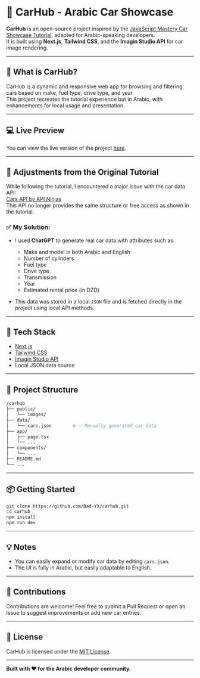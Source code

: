 
# 🚗 CarHub - Arabic Car Showcase

**CarHub** is an open-source project inspired by the [JavaScript Mastery Car Showcase Tutorial](https://www.youtube.com/@javascriptmastery), adapted for Arabic-speaking developers.  
It is built using **Next.js**, **Tailwind CSS**, and the **Imagin Studio API** for car image rendering.

---

## 📌 What is CarHub?

CarHub is a dynamic and responsive web app for browsing and filtering cars based on make, fuel type, drive type, and year.  
This project recreates the tutorial experience but in Arabic, with enhancements for local usage and presentation.

---

## 💻 Live Preview

You can view the live version of the project [here](carhub-yx.netlify.app).

---

## 🔧 Adjustments from the Original Tutorial

While following the tutorial, I encountered a major issue with the car data API:  
[Cars API by API Ninjas](https://api-ninjas.com/api/cars)  
This API no longer provides the same structure or free access as shown in the tutorial.

### ✅ My Solution:

- I used **ChatGPT** to generate real car data with attributes such as:
  - Make and model in both Arabic and English
  - Number of cylinders
  - Fuel type
  - Drive type
  - Transmission
  - Year
  - Estimated rental price (in DZD)

- This data was stored in a local `JSON` file and is fetched directly in the project using local API methods.

---

## 🧰 Tech Stack

- [Next.js](https://nextjs.org/)
- [Tailwind CSS](https://tailwindcss.com/)
- [Imagin Studio API](https://www.imagin.studio/)
- Local JSON data source

---

## 📂 Project Structure

```bash
/carhub
├── public/
│   └── images/
├── data/
│   └── cars.json        # ✅ Manually generated car data
├── app/
│   ├── page.tsx
│   └── ...
├── components/
│   └── ...
├── README.md
└── ...
```

---

## 📦 Getting Started

```bash
git clone https://github.com/Bad-YX/carhub.git
cd carhub
npm install
npm run dev
```

---

## 💡 Notes

- You can easily expand or modify car data by editing `cars.json`.
- The UI is fully in Arabic, but easily adaptable to English.

---

## 🤝 Contributions

Contributions are welcome! Feel free to submit a Pull Request or open an Issue to suggest improvements or add new car entries.

---

## 📝 License

CarHub is licensed under the [MIT License](https://opensource.org/licenses/MIT).

---

**Built with ❤️ for the Arabic developer community.**
